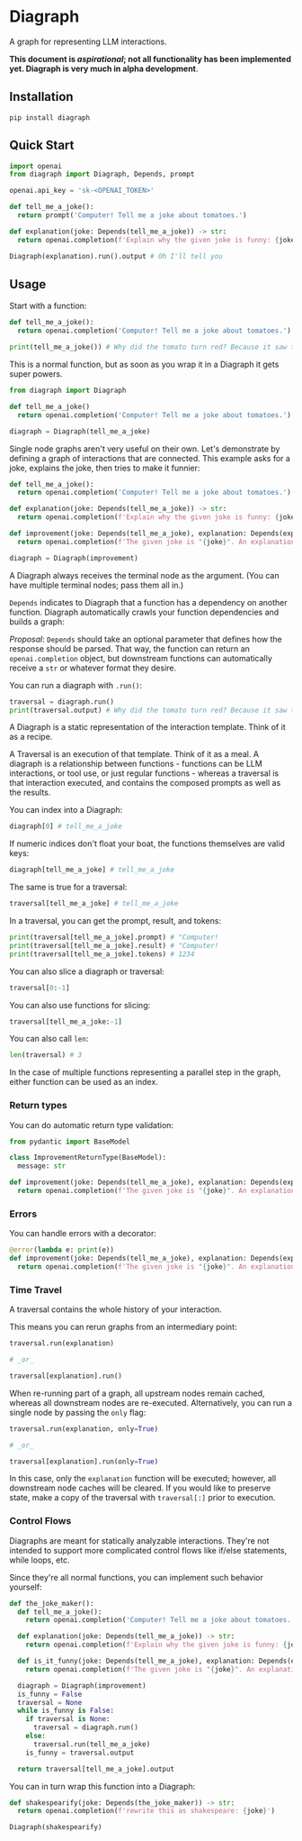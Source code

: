 # Diagraph

A graph for representing LLM interactions.

**This document is _aspirational_; not all functionality has been implemented yet. Diagraph is very much in alpha development**.

## Installation

```
pip install diagraph
```

## Quick Start

```python
import openai
from diagraph import Diagraph, Depends, prompt

openai.api_key = 'sk-<OPENAI_TOKEN>'

def tell_me_a_joke():
  return prompt('Computer! Tell me a joke about tomatoes.')

def explanation(joke: Depends(tell_me_a_joke)) -> str:
  return openai.completion(f'Explain why the given joke is funny: {joke}')

Diagraph(explanation).run().output # Oh I'll tell you
```

## Usage

Start with a function:

```python
def tell_me_a_joke():
  return openai.completion('Computer! Tell me a joke about tomatoes.')

print(tell_me_a_joke()) # Why did the tomato turn red? Because it saw the salad dressing!
```

This is a normal function, but as soon as you wrap it in a Diagraph it gets super powers.

```python
from diagraph import Diagraph

def tell_me_a_joke()
  return openai.completion('Computer! Tell me a joke about tomatoes.')

diagraph = Diagraph(tell_me_a_joke)
```

Single node graphs aren't very useful on their own. Let's demonstrate by defining a graph of interactions that are connected. This example asks for a joke, explains the joke, then tries to make it funnier:

```python
def tell_me_a_joke():
  return openai.completion('Computer! Tell me a joke about tomatoes.')

def explanation(joke: Depends(tell_me_a_joke)) -> str:
  return openai.completion(f'Explain why the given joke is funny: {joke}')

def improvement(joke: Depends(tell_me_a_joke), explanation: Depends(explanation)) -> str:
  return openai.completion(f'The given joke is "{joke}". An explanation of the joke is "{explanation}". What would make the joke funnier?')

diagraph = Diagraph(improvement)
```

A Diagraph always receives the terminal node as the argument. (You can have multiple terminal nodes; pass them all in.)

`Depends` indicates to Diagraph that a function has a dependency on another function. Diagraph automatically crawls your function dependencies and builds a graph:

<GRAPH>

_Proposal_: `Depends` should take an optional parameter that defines how the response should be parsed. That way, the function can return an `openai.completion` object, but downstream functions can automatically receive a `str` or whatever format they desire.

You can run a diagraph with `.run()`:

```python
traversal = diagraph.run()
print(traversal.output) # Why did the tomato turn red? Because it saw the salad dressing!
```

A Diagraph is a static representation of the interaction template. Think of it as a recipe.

A Traversal is an execution of that template. Think of it as a meal. A diagraph is a relationship between functions - functions can be LLM interactions, or tool use, or just regular functions - whereas a traversal is that interaction executed, and contains the composed prompts as well as the results.

You can index into a Diagraph:

```python
diagraph[0] # tell_me_a_joke
```

If numeric indices don't float your boat, the functions themselves are valid keys:

```python
diagraph[tell_me_a_joke] # tell_me_a_joke
```

The same is true for a traversal:

```python
traversal[tell_me_a_joke] # tell_me_a_joke
```

In a traversal, you can get the prompt, result, and tokens:

```python
print(traversal[tell_me_a_joke].prompt) # "Computer! 
print(traversal[tell_me_a_joke].result) # "Computer! 
print(traversal[tell_me_a_joke].tokens) # 1234
```

You can also slice a diagraph or traversal:

```python
traversal[0:-1]
```

You can also use functions for slicing:

```python
traversal[tell_me_a_joke:-1]
```

You can also call `len`:

```python
len(traversal) # 3
```

In the case of multiple functions representing a parallel step in the graph, either function can be used as an index.

### Return types

You can do automatic return type validation:

```python
from pydantic import BaseModel

class ImprovementReturnType(BaseModel):
  message: str

def improvement(joke: Depends(tell_me_a_joke), explanation: Depends(explanation)) -> ImprovementReturnType:
  return openai.completion(f'The given joke is "{joke}". An explanation of the joke is "{explanation}". What would make the joke funnier?')
```

### Errors

You can handle errors with a decorator:

```python
@error(lambda e: print(e))
def improvement(joke: Depends(tell_me_a_joke), explanation: Depends(explanation)) -> ImprovementReturnType:
  return openai.completion(f'The given joke is "{joke}". An explanation of the joke is "{explanation}". What would make the joke funnier?')
```

### Time Travel

A traversal contains the whole history of your interaction.

This means you can rerun graphs from an intermediary point:

```python
traversal.run(explanation)

# _or_

traversal[explanation].run()
```

When re-running part of a graph, all upstream nodes remain cached, whereas all downstream nodes are re-executed. Alternatively, you can run a single node by passing the `only` flag:

```python
traversal.run(explanation, only=True)

# _or_

traversal[explanation].run(only=True)
```

In this case, only the `explanation` function will be executed; however, all downstream node caches will be cleared. If you would like to preserve state, make a copy of the traversal with `traversal[:]` prior to execution.

### Control Flows

Diagraphs are meant for statically analyzable interactions. They're not intended to support more complicated control flows like if/else statements, while loops, etc.

Since they're all normal functions, you can implement such behavior yourself:

```python
def the_joke_maker():
  def tell_me_a_joke():
    return openai.completion('Computer! Tell me a joke about tomatoes.')

  def explanation(joke: Depends(tell_me_a_joke)) -> str:
    return openai.completion(f'Explain why the given joke is funny: {joke}')

  def is_it_funny(joke: Depends(tell_me_a_joke), explanation: Depends(explanation)) -> str:
    return openai.completion(f'The given joke is "{joke}". An explanation of the joke is "{explanation}". Is it funny to a kindergartner?')

  diagraph = Diagraph(improvement)
  is_funny = False
  traversal = None
  while is_funny is False:
    if traversal is None:
      traversal = diagraph.run()
    else:
      traversal.run(tell_me_a_joke)
    is_funny = traversal.output

  return traversal[tell_me_a_joke].output
```

You can in turn wrap this function into a Diagraph:

```python
def shakespearify(joke: Depends(the_joke_maker)) -> str:
  return openai.completion(f'rewrite this as shakespeare: {joke}')

Diagraph(shakespearify)
```

